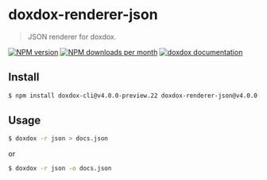 # doxdox-renderer-json

> JSON renderer for doxdox.

[![NPM version](https://img.shields.io/npm/v/doxdox-renderer-json?style=flat-square)](https://www.npmjs.org/package/doxdox-renderer-json)
[![NPM downloads per month](https://img.shields.io/npm/dm/doxdox-renderer-json?style=flat-square)](https://www.npmjs.org/package/doxdox-renderer-json)
[![doxdox documentation](https://img.shields.io/badge/doxdox-documentation-%23E85E95?style=flat-square)](https://doxdox.org)

## Install

```bash
$ npm install doxdox-cli@v4.0.0-preview.22 doxdox-renderer-json@v4.0.0-preview.22 --save-dev
```

## Usage

```bash
$ doxdox -r json > docs.json
```

or

```bash
$ doxdox -r json -o docs.json
```
